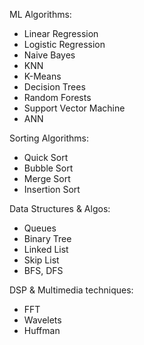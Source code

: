 ML Algorithms:
- Linear Regression
- Logistic Regression
- Naive Bayes
- KNN
- K-Means
- Decision Trees
- Random Forests
- Support Vector Machine
- ANN

Sorting Algorithms:
- Quick Sort
- Bubble Sort
- Merge Sort
- Insertion Sort

Data Structures & Algos:
- Queues
- Binary Tree
- Linked List
- Skip List
- BFS, DFS

DSP & Multimedia techniques:
- FFT
- Wavelets
- Huffman

